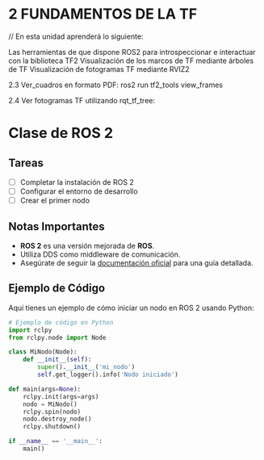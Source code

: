 


# 2 FUNDAMENTOS DE LA TF
// En esta unidad aprenderá lo siguiente:

Las herramientas de que dispone ROS2 para introspeccionar e interactuar con la biblioteca TF2
Visualización de los marcos de TF mediante árboles de TF
Visualización de fotogramas TF mediante RVIZ2

2.3 Ver_cuadros en formato PDF:
ros2 run tf2_tools view_frames

2.4 Ver fotogramas TF utilizando rqt_tf_tree:



# Clase de ROS 2

## Tareas

- [ ] Completar la instalación de ROS 2
- [ ] Configurar el entorno de desarrollo
- [ ] Crear el primer nodo

## Notas Importantes

- **ROS 2** es una versión mejorada de **ROS**.
- Utiliza DDS como middleware de comunicación.
- Asegúrate de seguir la [documentación oficial](https://docs.ros.org/en/foxy/index.html) para una guía detallada.

## Ejemplo de Código

Aquí tienes un ejemplo de cómo iniciar un nodo en ROS 2 usando Python:

```python
# Ejemplo de código en Python
import rclpy
from rclpy.node import Node

class MiNodo(Node):
    def __init__(self):
        super().__init__('mi_nodo')
        self.get_logger().info('Nodo iniciado')

def main(args=None):
    rclpy.init(args=args)
    nodo = MiNodo()
    rclpy.spin(nodo)
    nodo.destroy_node()
    rclpy.shutdown()

if __name__ == '__main__':
    main()
